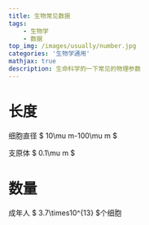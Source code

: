 ```yaml
---
title: 生物常见数据
tags: 
    - 生物学
    - 数据
top_img: /images/usually/number.jpg
categories: '生物学通用'
mathjax: true
description: 生命科学的一下常见的物理参数
---
```


# 长度 

细胞直径 $ 10\mu m-100\mu m $ 

支原体 $ 0.1\mu m $ 

# 数量 

成年人 $ 3.7\times10^{13} $个细胞 
